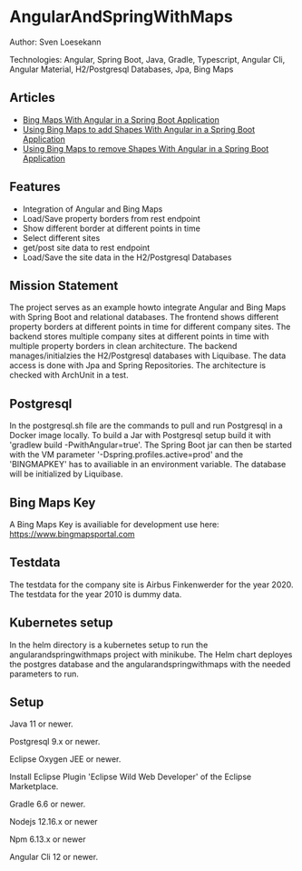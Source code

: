 # AngularAndSpringWithMaps

<!-- ![Build Status](https://travis-ci.org/Angular2Guy/AngularAndSpringWithMaps.svg?branch=master)-->

Author: Sven Loesekann

Technologies: Angular, Spring Boot, Java, Gradle, Typescript, Angular Cli, Angular Material, H2/Postgresql Databases, Jpa, Bing Maps

## Articles
* [Bing Maps With Angular in a Spring Boot Application](https://dzone.com/articles/bing-maps-with-angular-in-a-spring-boot-applicatio)
* [Using Bing Maps to add Shapes With Angular in a Spring Boot Application](https://dzone.com/articles/Using-Bing-Maps-to-add-Shapes-With-Angular-in-a-Spring-Boot-Application)
* [Using Bing Maps to remove Shapes With Angular in a Spring Boot Application](https://angular2guy.wordpress.com/2021/07/31/using-bing-maps-to-remove-shapes-with-angular-in-a-spring-boot-application/)

## Features
- Integration of Angular and Bing Maps
- Load/Save property borders from rest endpoint
- Show different border at different points in time
- Select different sites
- get/post site data to rest endpoint
- Load/Save the site data in the H2/Postgresql Databases

## Mission Statement
The project serves as an example howto integrate Angular and Bing Maps with Spring Boot and relational databases. The frontend shows different property borders at different points in time for different company sites. The backend stores multiple company sites at different points in time with multiple property borders in clean architecture. The backend manages/initialzies the H2/Postgresql databases with Liquibase. The data access is done with Jpa and Spring Repositories. The architecture is checked with ArchUnit in a test.

## Postgresql
In the postgresql.sh file are the commands to pull and run Postgresql in a Docker image locally. To build a Jar with Postgresql setup build it with 'gradlew build -PwithAngular=true'. The Spring Boot jar can then be started with the VM parameter '-Dspring.profiles.active=prod' and the 'BINGMAPKEY' has to availiable in an environment variable. The database will be initialized by Liquibase.

## Bing Maps Key
A Bing Maps Key is availiable for development use here: https://www.bingmapsportal.com

## Testdata
The testdata for the company site is Airbus Finkenwerder for the year 2020. The testdata for the year 2010 is dummy data. 

## Kubernetes setup
In the helm directory is a kubernetes setup to run the angularandspringwithmaps project with minikube. The Helm chart deployes the postgres database and the angularandspringwithmaps with the needed parameters to run.

## Setup
Java 11 or newer.

Postgresql 9.x or newer.

Eclipse Oxygen JEE or newer.

Install Eclipse Plugin 'Eclipse Wild Web Developer' of the Eclipse Marketplace.

Gradle 6.6 or newer.

Nodejs 12.16.x or newer

Npm 6.13.x or newer

Angular Cli 12 or newer.
